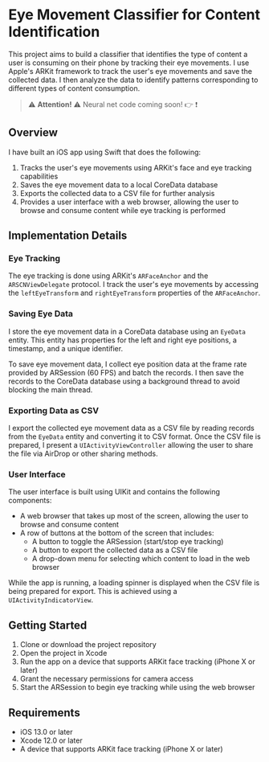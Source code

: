# Eye Movement Classifier for Content Identification

This project aims to build a classifier that identifies the type of content a user is consuming on their phone by tracking their eye movements. I use Apple's ARKit framework to track the user's eye movements and save the collected data. I then analyze the data to identify patterns corresponding to different types of content consumption.

> :warning: **Attention!** :warning: Neural net code coming soon! :point_right: :exclamation:

## Overview

I have built an iOS app using Swift that does the following:

1. Tracks the user's eye movements using ARKit's face and eye tracking capabilities
2. Saves the eye movement data to a local CoreData database
3. Exports the collected data to a CSV file for further analysis
4. Provides a user interface with a web browser, allowing the user to browse and consume content while eye tracking is performed

## Implementation Details

### Eye Tracking

The eye tracking is done using ARKit's `ARFaceAnchor` and the `ARSCNViewDelegate` protocol. I track the user's eye movements by accessing the `leftEyeTransform` and `rightEyeTransform` properties of the `ARFaceAnchor`.

### Saving Eye Data

I store the eye movement data in a CoreData database using an `EyeData` entity. This entity has properties for the left and right eye positions, a timestamp, and a unique identifier.

To save eye movement data, I collect eye position data at the frame rate provided by ARSession (60 FPS) and batch the records. I then save the records to the CoreData database using a background thread to avoid blocking the main thread.

### Exporting Data as CSV

I export the collected eye movement data as a CSV file by reading records from the `EyeData` entity and converting it to CSV format. Once the CSV file is prepared, I present a `UIActivityViewController` allowing the user to share the file via AirDrop or other sharing methods.

### User Interface

The user interface is built using UIKit and contains the following components:

- A web browser that takes up most of the screen, allowing the user to browse and consume content
- A row of buttons at the bottom of the screen that includes:
  - A button to toggle the ARSession (start/stop eye tracking)
  - A button to export the collected data as a CSV file
  - A drop-down menu for selecting which content to load in the web browser

While the app is running, a loading spinner is displayed when the CSV file is being prepared for export. This is achieved using a `UIActivityIndicatorView`.

## Getting Started

1. Clone or download the project repository
2. Open the project in Xcode
3. Run the app on a device that supports ARKit face tracking (iPhone X or later)
4. Grant the necessary permissions for camera access
5. Start the ARSession to begin eye tracking while using the web browser

## Requirements

- iOS 13.0 or later
- Xcode 12.0 or later
- A device that supports ARKit face tracking (iPhone X or later)